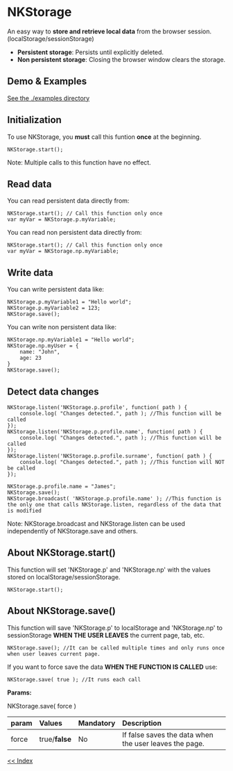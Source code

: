 # NKStorage
An easy way to **store and retrieve local data** from the browser session. (localStorage/sessionStorage)

- __Persistent storage__: Persists until explicitly deleted.
- __Non persistent storage__: Closing the browser window clears the storage.

Demo & Examples
----------------------------------------------------------------------------
[See the ./examples directory](./examples)


Initialization
----------------------------------------------------------------------------
To use NKStorage, you **must** call this funtion **once** at the beginning.

    NKStorage.start();

Note: Multiple calls to this function have no effect.

Read data
----------------------------------------------------------------------------
You can read persistent data directly from:

    NKStorage.start(); // Call this function only once
    var myVar = NKStorage.p.myVariable;

You can read non persistent data directly from: 

    NKStorage.start(); // Call this function only once
    var myVar = NKStorage.np.myVariable;
    


Write data
----------------------------------------------------------------------------
You can write persistent data like:

    NKStorage.p.myVariable1 = "Hello world";
    NKStorage.p.myVariable2 = 123;
    NKStorage.save();

You can write non persistent data like: 

    NKStorage.np.myVariable1 = "Hello world";
    NKStorage.np.myUser = {
        name: "John",
        age: 23
    }
    NKStorage.save();


Detect data changes
----------------------------------------------------------------------------
    NKStorage.listen('NKStorage.p.profile', function( path ) {
        console.log( "Changes detected.", path ); //This function will be called
    });
    NKStorage.listen('NKStorage.p.profile.name', function( path ) {
        console.log( "Changes detected.", path ); //This function will be called
    });
    NKStorage.listen('NKStorage.p.profile.surname', function( path ) {
        console.log( "Changes detected.", path ); //This function will NOT be called
    });

    NKStorage.p.profile.name = "James";
    NKStorage.save();
    NKStorage.broadcast( 'NKStorage.p.profile.name' ); //This function is the only one that calls NKStorage.listen, regardless of the data that is modified

Note: NKStorage.broadcast and NKStorage.listen can be used independently of NKStorage.save and others.


About NKStorage.start()
----------------------------------------------------------------------------
This function will set 'NKStorage.p' and 'NKStorage.np' with the values stored on localStorage/sessionStorage.

    NKStorage.start();

About NKStorage.save()
----------------------------------------------------------------------------
This function will save 'NKStorage.p' to localStorage and 'NKStorage.np' to sessionStorage **WHEN THE USER LEAVES** the current page, tab, etc. 

    NKStorage.save(); //It can be called multiple times and only runs once when user leaves current page.

If you want to force save the data **WHEN THE FUNCTION IS CALLED** use:

    NKStorage.save( true ); //It runs each call

**Params:**

NKStorage.save( force )

| param | Values | Mandatory | Description |
|:---|:---|:---|:---|
| force | true/**false** | No | If false saves the data when the user leaves the page. |


[<< Index](../../../../)
